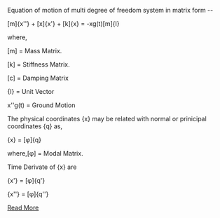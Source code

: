 Equation of motion of multi degree of freedom system in matrix form --

[m]{x''} + [x]{x'} + [k]{x} = -xg(t)[m]{I}

where,

[m] = Mass Matrix.

[k] = Stiffness Matrix.

[c] = Damping Matrix

{I} = Unit Vector

x''g(t) = Ground Motion

The physical coordinates {x} may be related with normal or prinicipal coordinates {q} as,

{x} = [φ]{q}

where,[φ] = Modal Matrix.

Time Derivate of {x} are

{x'} = [φ]{q'}

{x''} = [φ]{q''}


[Read More](doc/6.Theory.pdf)
